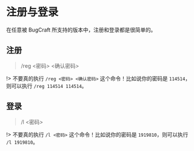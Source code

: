 # 注册与登录

在任意被 BugCraft 所支持的版本中，注册和登录都是很简单的。

## 注册

> /reg <密码> <确认密码>

!> 不要真的执行 `/reg <密码> <确认密码>` 这个命令！比如说你的密码是 `114514`，则可以执行 `/reg 114514 114514`。

## 登录

> /l <密码>

!> 不要真的执行 `/l <密码>` 这个命令！比如说你的密码是 `1919810`，则可以执行 `/l 1919810`。
